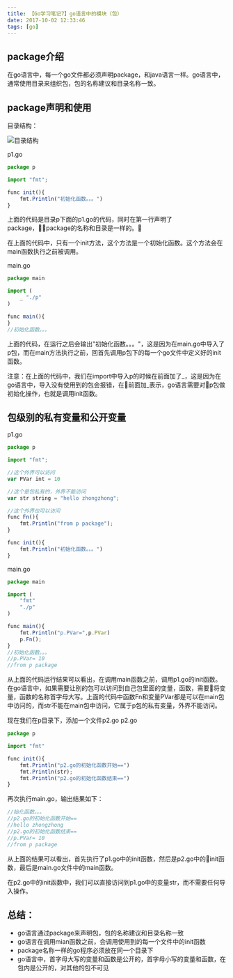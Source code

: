 ```yaml
---
title: 【Go学习笔记7】go语言中的模块（包）
date: 2017-10-02 12:33:46
tags: [go]
---
```


## package介绍

在go语言中，每一个go文件都必须声明package，和java语言一样。go语言中，通常使用目录来组织包，包的名称建议和目录名称一致。

<!-- more -->

## package声明和使用

目录结构：

![目录结构](1.png)

p1.go
```js
package p

import "fmt";

func init(){
	fmt.Println("初始化函数。。。")
}
```

上面的代码是目录p下面的p1.go的代码，同时在第一行声明了package，package的名称和目录是一样的。

在上面的代码中，只有一个init方法，这个方法是一个初始化函数。这个方法会在main函数执行之前被调用。

main.go
```js
package main

import (
	_ "./p"
)

func main(){
}
//初始化函数。。。
```

上面的代码，在运行之后会输出"初始化函数。。。"，这是因为在main.go中导入了p包，而在main方法执行之前，回首先调用p包下的每一个go文件中定义好的init函数。

注意：在上面的代码中，我们在import中导入p的时候在前面加了_，这是因为在go语言中，导入没有使用到的包会报错，在前面加_表示，go语言需要对p包做初始化操作，也就是调用init函数。

## 包级别的私有变量和公开变量

p1.go
```js
package p

import "fmt";

//这个外界可以访问
var PVar int = 10

//这个是包私有的，外界不能访问
var str string = "hello zhongzhong";

//这个外界也可以访问
func Fn(){
	fmt.Println("from p package");
}

func init(){
	fmt.Println("初始化函数。。。")
}
```

main.go
```js
package main

import (
	"fmt"
	"./p"
)

func main(){
	fmt.Println("p.PVar=",p.PVar)
	p.Fn();
}
//初始化函数。。。
//p.PVar= 10
//from p package
```

从上面的代码运行结果可以看出，在调用main函数之前，调用p1.go的init函数。在go语言中，如果需要让别的包可以访问到自己包里面的变量，函数，需要将变量，函数的名称首字母大写。上面的代码中函数Fn和变量PVar都是可以在main包中访问的，而str不能在main包中访问，它属于p包的私有变量，外界不能访问。

现在我们在p目录下，添加一个文件p2.go
p2.go
```js
package p

import "fmt"

func init(){
	fmt.Println("p2.go的初始化函数开始==")
	fmt.Println(str);
	fmt.Println("p2.go的初始化函数结束==")
}
```

再次执行main.go，输出结果如下：

```js
//始化函数。。。
//p2.go的初始化函数开始==
//hello zhongzhong
//p2.go的初始化函数结束==
//p.PVar= 10
//from p package
```
从上面的结果可以看出，首先执行了p1.go中的init函数，然后是p2.go中的init函数，最后是main.go文件中的main函数。

在p2.go中的init函数中，我们可以直接访问到p1.go中的变量str，而不需要任何导入操作。


## 总结：

* go语言通过package来声明包，包的名称建议和目录名称一致
* go语言在调用mian函数之前，会调用使用到的每一个文件中的init函数
* package名称一样的go程序必须放在同一个目录下
* go语言中，首字母大写的变量和函数是公开的，首字母小写的变量和函数，在包内是公开的，对其他的包不可见
